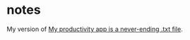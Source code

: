 # notes

My version of [My productivity app is a never-ending .txt file](https://jeffhuang.com/productivity_text_file).
